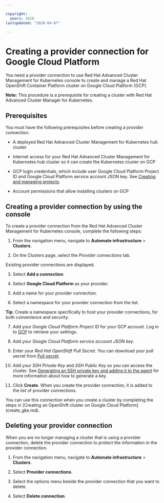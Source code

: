 ```yaml
---

copyright:
  years: 2020
lastupdated: "2020-04-07"

---
```


# Creating a provider connection for Google Cloud Platform

You need a provider connection to use Red Hat Advanced Cluster Management for Kubernetes console to create and manage a Red Hat OpenShift Container Platform cluster on Google Cloud Platform (GCP). 

**Note:** This procedure is a prerequisite for creating a cluster with Red Hat Advanced Cluster Manager for Kubernetes. 

## Prerequisites

You must have the following prerequisites before creating a provider connection:

* A deployed Red Hat Advanced Cluster Management for Kubernetes hub cluster

* Internet access for your Red Hat Advanced Cluster Management for Kubernetes hub cluster so it can create the Kubernetes cluster on GCP

* GCP login credentials, which include user Google Cloud Platform Project ID and Google Cloud Platform service account JSON key. See [Creating and managing projects](https://cloud.google.com/resource-manager/docs/creating-managing-projects).

* Account permissions that allow installing clusters on GCP 

## Creating a provider connection by using the console

To create a provider connection from the Red Hat Advanced Cluster Management for Kubernetes console, complete the following steps: 

1. From the navigation menu, navigate to **Automate infrastructure** > **Clusters**.

2. On the Clusters page, select the *Provider connections* tab.
  
  Existing provider connections are displayed. 
  
3. Select **Add a connection**. 
   
4. Select **Google Cloud Platform** as your provider. 

5. Add a name for your provider connection.

6. Select a namespace for your provider connection from the list. 

  **Tip:** Create a namespace specifically to host your provider connections, for both convenience and security.

7. Add your *Google Cloud Platform Project ID* for your GCP account. Log in to [GCP](https://console.cloud.google.com/apis/credentials/serviceaccountkey) to retrieve your settings.

8. Add your *Google Cloud Platform service account JSON key*.

9. Enter your *Red Hat OpenShift Pull Secret*. You can download your pull secret from [Pull secret](https://cloud.redhat.com/openshift/install/pull-secret). 

10. Add your *SSH Private Key* and *SSH Public Key* so you can access the cluster. See [Generating an SSH private key and adding it to the agent](https://docs.openshift.com/container-platform/4.3/installing/installing_gcp/installing-gcp-default.html) for more information about how to generate a key.

11. Click **Create**. When you create the provider connection, it is added to the list of provider connections.

You can use this connection when you create a cluster by completing the steps in [Creating an OpenShift cluster on Google Cloud Platform] (create_gke.md).

## Deleting your provider connection

When you are no longer managing a cluster that is using a provider connection, delete the provider connection to protect the information in the provider connection. 

1. From the navigation menu, navigate to **Automate infrastructure** > **Clusters**.

2. Select **Provider connections**.

3. Select the options menu beside the provider connection that you want to delete.

4. Select **Delete connection**. 
